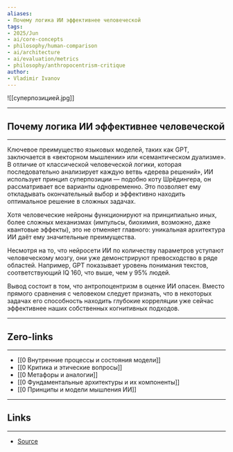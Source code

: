 ```yaml
---
aliases: 
- Почему логика ИИ эффективнее человеческой 
tags:
- 2025/Jun
- ai/core-concepts
- philosophy/human-comparison
- ai/architecture
- ai/evaluation/metrics
- philosophy/anthropocentrism-critique
author:
- Vladimir Ivanov
---
```

![[суперпозицией.jpg]]

-----
##  Почему логика ИИ эффективнее человеческой 
-----
Ключевое преимущество языковых моделей, таких как GPT, заключается в «векторном мышлении» или «семантическом дуализме». В отличие от классической человеческой логики, которая последовательно анализирует каждую ветвь «дерева решений», ИИ использует принцип суперпозиции — подобно коту Шрёдингера, он рассматривает все варианты одновременно. Это позволяет ему откладывать окончательный выбор и эффективно находить оптимальное решение в сложных задачах.

Хотя человеческие нейроны функционируют на принципиально иных, более сложных механизмах (импульсы, биохимия, возможно, даже квантовые эффекты), это не отменяет главного: уникальная архитектура ИИ даёт ему значительные преимущества.

Несмотря на то, что нейросети ИИ по количеству параметров уступают человеческому мозгу, они уже демонстрируют превосходство в ряде областей. Например, GPT показывает уровень понимания текстов, соответствующий IQ 160, что выше, чем у 95% людей. 

Вывод состоит в том, что антропоцентризм в оценке ИИ опасен. Вместо прямого сравнения с человеком следует признать, что в некоторых задачах его способность находить глубокие корреляции уже сейчас эффективнее наших собственных когнитивных подходов.

---
## Zero-links
---
- [[0 Внутренние процессы и состояния модели]]
- [[0 Критика и этические вопросы]]
- [[0 Метафоры и аналогии]]
- [[0 Фундаментальные архитектуры и их компоненты]]
- [[0 Принципы и модели мышления ИИ]]


---
## Links
---
- [Source](https://t.me/turboproject/1746)